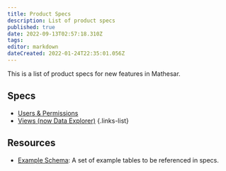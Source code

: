 ```yaml
---
title: Product Specs
description: List of product specs
published: true
date: 2022-09-13T02:57:18.310Z
tags: 
editor: markdown
dateCreated: 2022-01-24T22:35:01.056Z
---
```


This is a list of product specs for new features in Mathesar.

## Specs
- [Users & Permissions](/product/specs/users-permissions)
- [Views (now Data Explorer)](/product/specs/2022-01-views)
{.links-list}

## Resources
- [Example Schema](/en/product/specs/example-schema): A set of example tables to be referenced in specs.